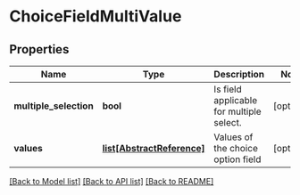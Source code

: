 # ChoiceFieldMultiValue

## Properties
Name | Type | Description | Notes
------------ | ------------- | ------------- | -------------
**multiple_selection** | **bool** | Is field applicable for multiple select. | [optional] 
**values** | [**list[AbstractReference]**](AbstractReference.md) | Values of the choice option field | [optional] 

[[Back to Model list]](../README.md#documentation-for-models) [[Back to API list]](../README.md#documentation-for-api-endpoints) [[Back to README]](../README.md)

